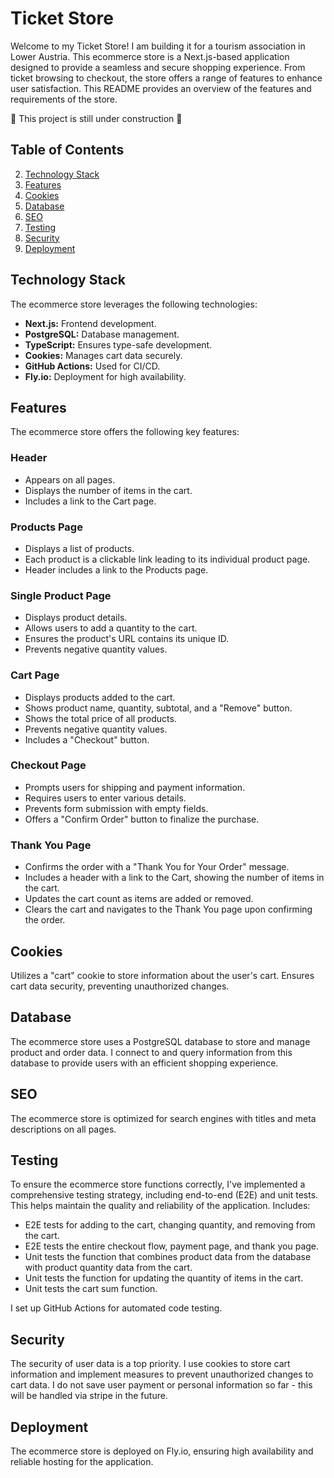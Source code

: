 # Ticket Store

Welcome to my Ticket Store! I am building it for a tourism association in Lower Austria. This ecommerce store is a Next.js-based application designed to provide a seamless and secure shopping experience. From ticket browsing to checkout, the store offers a range of features to enhance user satisfaction. This README provides an overview of the features and requirements of the store.

👷 This project is still under construction 👷

## Table of Contents
2. [Technology Stack](#technology-stack)
3. [Features](#features)
4. [Cookies](#cookies)
5. [Database](#database)
6. [SEO](#seo)
7. [Testing](#testing)
8. [Security](#security)
9. [Deployment](#deployment)


## Technology Stack
The ecommerce store leverages the following technologies:

- **Next.js:** Frontend development.
- **PostgreSQL:** Database management.
- **TypeScript:** Ensures type-safe development.
- **Cookies:** Manages cart data securely.
- **GitHub Actions:** Used for CI/CD.
- **Fly.io:** Deployment for high availability.

## Features
The ecommerce store offers the following key features:

### Header
- Appears on all pages.
- Displays the number of items in the cart.
- Includes a link to the Cart page.

### Products Page
- Displays a list of products.
- Each product is a clickable link leading to its individual product page.
- Header includes a link to the Products page.

### Single Product Page
- Displays product details.
- Allows users to add a quantity to the cart.
- Ensures the product's URL contains its unique ID.
- Prevents negative quantity values.

### Cart Page
- Displays products added to the cart.
- Shows product name, quantity, subtotal, and a "Remove" button.
- Shows the total price of all products.
- Prevents negative quantity values.
- Includes a "Checkout" button.

### Checkout Page
- Prompts users for shipping and payment information.
- Requires users to enter various details.
- Prevents form submission with empty fields.
- Offers a "Confirm Order" button to finalize the purchase.

### Thank You Page
- Confirms the order with a "Thank You for Your Order" message.
- Includes a header with a link to the Cart, showing the number of items in the cart.
- Updates the cart count as items are added or removed.
- Clears the cart and navigates to the Thank You page upon confirming the order.

## Cookies
Utilizes a "cart" cookie to store information about the user's cart. Ensures cart data security, preventing unauthorized changes.

## Database
The ecommerce store uses a PostgreSQL database to store and manage product and order data. I connect to and query information from this database to provide users with an efficient shopping experience.

## SEO
The ecommerce store is optimized for search engines with titles and meta descriptions on all pages.

## Testing
To ensure the ecommerce store functions correctly, I've implemented a comprehensive testing strategy, including end-to-end (E2E) and unit tests. This helps maintain the quality and reliability of the application. Includes: 

- E2E tests for adding to the cart, changing quantity, and removing from the cart.
- E2E tests the entire checkout flow, payment page, and thank you page.
- Unit tests the function that combines product data from the database with product quantity data from the cart.
- Unit tests the function for updating the quantity of items in the cart.
- Unit tests the cart sum function.

I set up GitHub Actions for automated code testing.

## Security
The security of user data is a top priority. I use cookies to store cart information and implement measures to prevent unauthorized changes to cart data. I do not save user payment or personal information so far - this will be handled via stripe in the future. 

## Deployment
The ecommerce store is deployed on Fly.io, ensuring high availability and reliable hosting for the application.
